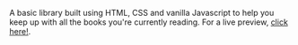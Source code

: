 A basic library built using HTML, CSS and vanilla Javascript to help you keep up with all the books you're currently reading. For a live preview, [click here!](https://ghaditaha99.github.io/js-library/).